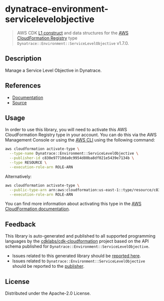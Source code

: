 # dynatrace-environment-servicelevelobjective

> AWS CDK [L1 construct](https://docs.aws.amazon.com/cdk/latest/guide/constructs.html) and data structures for the [AWS CloudFormation Registry](https://docs.aws.amazon.com/AWSCloudFormation/latest/UserGuide/registry.html) type `Dynatrace::Environment::ServiceLevelObjective` v1.7.0.

## Description

Manage a Service Level Objective in Dynatrace.

## References

* [Documentation](https://github.com/aws-ia/cloudformation-dynatrace-resource-providers)
* [Source](https://github.com/aws-ia/cloudformation-dynatrace-resource-providers.git)

## Usage

In order to use this library, you will need to activate this AWS CloudFormation Registry type in your account. You can do this via the AWS Management Console or using the [AWS CLI](https://aws.amazon.com/cli/) using the following command:

```sh
aws cloudformation activate-type \
  --type-name Dynatrace::Environment::ServiceLevelObjective \
  --publisher-id c830e97710da0c9954d80ba8df021e5439e7134b \
  --type RESOURCE \
  --execution-role-arn ROLE-ARN
```

Alternatively:

```sh
aws cloudformation activate-type \
  --public-type-arn arn:aws:cloudformation:us-east-1::type/resource/c830e97710da0c9954d80ba8df021e5439e7134b/Dynatrace-Environment-ServiceLevelObjective \
  --execution-role-arn ROLE-ARN
```

You can find more information about activating this type in the [AWS CloudFormation documentation](https://docs.aws.amazon.com/AWSCloudFormation/latest/UserGuide/registry-public.html).

## Feedback

This library is auto-generated and published to all supported programming languages by the [cdklabs/cdk-cloudformation](https://github.com/cdklabs/cdk-cloudformation) project based on the API schema published for `Dynatrace::Environment::ServiceLevelObjective`.

* Issues related to this generated library should be [reported here](https://github.com/cdklabs/cdk-cloudformation/issues/new?title=Issue+with+%40cdk-cloudformation%2Fdynatrace-environment-servicelevelobjective+v1.7.0).
* Issues related to `Dynatrace::Environment::ServiceLevelObjective` should be reported to the [publisher](https://github.com/aws-ia/cloudformation-dynatrace-resource-providers).

## License

Distributed under the Apache-2.0 License.
